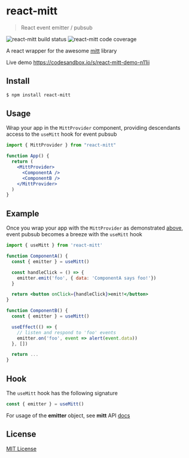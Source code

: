 # react-mitt

> React event emitter / pubsub
<div>
<img alt="react-mitt build status" src="https://img.shields.io/travis/codeshifu/react-mitt.svg?logo=travis">
	<img alt="react-mitt code coverage" src="https://img.shields.io/coveralls/github/codeshifu/react-mitt.svg?style=popout">
</div>

A react wrapper for the awesome [mitt](https://github.com/developit/mitt) library

Live demo https://codesandbox.io/s/react-mitt-demo-n11ii

## Install

```sh
$ npm install react-mitt
```

## Usage

Wrap your app in the `MittProvider` component, providing descendants access to the `useMitt` hook for event pubsub

```jsx
import { MittProvider } from "react-mitt"

function App() {
  return (
    <MittProvider>
      <ComponentA />
      <ComponentB />
    </MittProvider>
  )
}
```

## Example

Once you wrap your app with the `MittProvider` as demonstrated [above](https://github.com/codeshifu/react-mitt#usage), event pubsub becomes a breeze with the `useMitt` hook

```jsx
import { useMitt } from 'react-mitt'

function ComponentA() {
  const { emitter } = useMitt()

  const handleClick = () => {
    emitter.emit('foo', { data: 'ComponentA says foo!'})
  }

  return <button onClick={handleClick}>emit!</button>
}

function ComponentB() {
  const { emitter } = useMitt()

  useEffect(() => {
    // listen and respond to 'foo' events
    emitter.on('foo', event => alert(event.data))
  }, [])

  return ...
}

```

## Hook

The `useMitt` hook has the following signature

```js
const { emitter } = useMitt()
```

For usage of the **emitter** object, see **mitt** API [docs](https://github.com/developit/mitt#api)

## License
[MIT License](https://github.com/codeshifu/react-mitt/blob/master/license)
